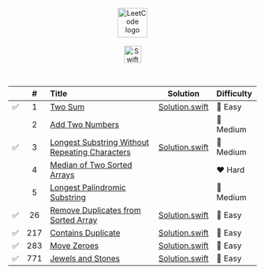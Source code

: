 <p align="center">
	<a href="https://leetcode.com/adinic">
    	<img height=60 src="https://assets.leetcode.com/static_assets/public/webpack_bundles/images/logo-dark.e99485d9b.svg" alt="LeetCode logo">
  	</a>
	</br></br>
    <a href="https://swift.org">
	   <img height="35" src="https://swift.org/assets/images/swift.svg" alt="Swift logo">
    </a>
</p>

</br>

|    | # | Title                                            |     Solution     | Difficulty |
|:--:|:-:|:-------------------------------------------------|:----------------:|:-----------|
| ✅ | 1 | [Two Sum](https://leetcode.com/problems/two-sum) | [Solution.swift](https://github.com/AleksandarDinic/LeetCode-Solutions/blob/master/Solutions/01%20Two%20Sum.swift) | 💚 Easy |
| | 2 | [Add Two Numbers](https://leetcode.com/problems/add-two-numbers) | | 💛 Medium |
| ✅ | 3 | [Longest Substring Without Repeating Characters](https://leetcode.com/problems/longest-substring-without-repeating-characters) | [Solution.swift](https://github.com/AleksandarDinic/LeetCode-Solutions/blob/master/Solutions/03%20Longest%20Substring%20Without%20Repeating%20Characters.swift) | 💛 Medium |
| | 4 | [Median of Two Sorted Arrays](https://leetcode.com/problems/median-of-two-sorted-arrays) | | ❤️ Hard |
| | 5 | [Longest Palindromic Substring](https://leetcode.com/problems/longest-palindromic-substring/) | | 💛 Medium |
| ✅ | 26 | [Remove Duplicates from Sorted Array](https://leetcode.com/problems/remove-duplicates-from-sorted-array/) | [Solution.swift](https://github.com/AleksandarDinic/LeetCode-Solutions/blob/master/Solutions/26%20Remove%20Duplicates%20from%20Sorted%20Array.swift) | 💚 Easy |
| ✅ | 217 | [Contains Duplicate](https://leetcode.com/problems/contains-duplicate/) | [Solution.swift](https://github.com/AleksandarDinic/LeetCode-Solutions/blob/master/Solutions/217%20Contains%20Duplicate.swift) | 💚 Easy |
| ✅ | 283 | [Move Zeroes](https://leetcode.com/problems/move-zeroes) | [Solution.swift](https://github.com/AleksandarDinic/LeetCode-Solutions/blob/master/Solutions/283%20Move%20Zeroes.swift) | 💚 Easy |
| ✅ | 771 | [Jewels and Stones](https://leetcode.com/problems/jewels-and-stones) | [Solution.swift](https://github.com/AleksandarDinic/LeetCode-Solutions/blob/master/Solutions/771%20Jewels%20and%20Stones.swift) | 💚 Easy |
